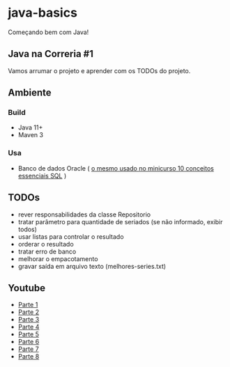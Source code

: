 # java-basics

Começando bem com Java! 

## Java na Correria #1

Vamos arrumar o projeto e aprender com os TODOs do projeto.

## Ambiente

### Build

* Java 11+
* Maven 3

### Usa

* Banco de dados Oracle ( [o mesmo usado no minicurso 10 conceitos essenciais SQL](https://youtu.be/UREn4do_l4U) ) 

## TODOs

* rever responsabilidades da classe Repositorio 
* tratar parâmetro para quantidade de seriados (se não informado, exibir todos)
* usar listas para controlar o resultado 
* orderar o resultado 
* tratar erro de banco 
* melhorar o empacotamento 
* gravar saída em arquivo texto (melhores-series.txt) 

## Youtube

* [Parte 1](https://youtu.be/liSS2BLqB9c)
* [Parte 2](https://youtu.be/juJPSy4RZd0)
* [Parte 3](https://youtu.be/OpdRdM-Nw9k)
* [Parte 4](https://youtu.be/bOjzpUf5fhQ)
* [Parte 5](https://youtu.be/PrnwODP7bnY)
* [Parte 6](https://youtu.be/MT0u53UxC4Y)
* [Parte 7](https://youtu.be/sbTDynf4NfM)
* [Parte 8](https://youtu.be/7KL8NbfKxWs)
